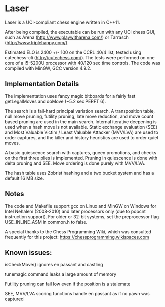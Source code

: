 # Laser
Laser is a UCI-compliant chess engine written in C++11.

After being compiled, the executable can be run with any UCI chess GUI, such as Arena (http://www.playwitharena.com/) or Tarrasch (http://www.triplehappy.com/).

Estimated ELO is 2400 +/- 100 on the CCRL 40/4 list, tested using cutechess-cli (http://cutechess.com/). The tests were performed on one core of a i5-5200U processor with 40/120 sec time controls. The code was compiled with MinGW, GCC version 4.9.2.


## Implementation Details
The implementation uses fancy magic bitboards for a fairly fast getLegalMoves and doMove (~5.2 sec PERFT 6).

The search is a fail-hard principal variation search. A transposition table, null move pruning, futility pruning, late move reduction, and move count based pruning are used in the main search. Internal iterative deepening is used when a hash move is not available. Static exchange evaluation (SEE) and Most Valuable Victim / Least Valuable Attacker (MVV/LVA) are used to order captures, and the killer and history heuristics are used to order quiet moves.

A basic quiescence search with captures, queen promotions, and checks on the first three plies is implemented. Pruning in quiescence is done with delta pruning and SEE. Move ordering is done purely with MVV/LVA.

The hash table uses Zobrist hashing and a two bucket system and has a default 16 MB size.


## Notes
The code and Makefile support gcc on Linux and MinGW on Windows for Intel Nehalem (2008-2010) and later processors only (due to popcnt instruction support). For older or 32-bit systems, set the preprocessor flag USE_INLINE_ASM in common.h to false.


A special thanks to the Chess Programming Wiki, which was consulted frequently for this project: https://chessprogramming.wikispaces.com


## Known issues:

isCheckMove() ignores en passant and castling

tunemagic command leaks a large amount of memory

Futility pruning can fail low even if the position is a stalemate

SEE, MVV/LVA scoring functions handle en passant as if no pawn was captured